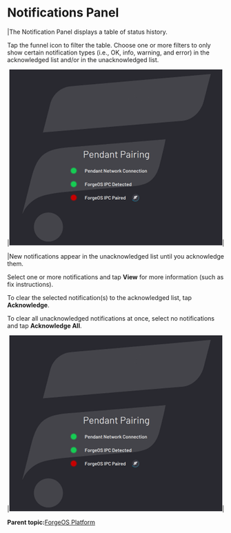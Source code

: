 # Notifications Panel

|The Notification Panel displays a table of status history.

 Tap the funnel icon to filter the table. Choose one or more filters to only show certain notification types \(i.e., OK, info, warning, and error\) in the acknowledged list and/or in the unacknowledged list.

|![](../Images/FOS-Platform-5-x/auto-pair-pendant-5.4.png)|

|New notifications appear in the unacknowledged list until you acknowledge them.

 Select one or more notifications and tap **View** for more information \(such as fix instructions\).

 To clear the selected notification\(s\) to the acknowledged list, tap **Acknowledge**.

 To clear all unacknowledged notifications at once, select no notifications and tap **Acknowledge All**.

|![](../Images/FOS-Platform-5-x/auto-pair-pendant-5.4.png)|

**Parent topic:**[ForgeOS Platform](../2-Forge-OS-5-Platform/forge_os_5_platform.md)

